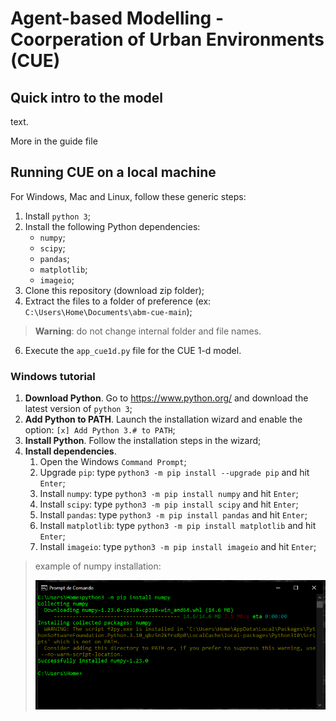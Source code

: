 # Agent-based Modelling - Coorperation of Urban Environments (CUE) 

## Quick intro to the model

text.

More in the guide file

## Running CUE on a local machine

For Windows, Mac and Linux, follow these generic steps:

1) Install `python 3`;
2) Install the following Python dependencies:
   * `numpy`;
   * `scipy`;
   * `pandas`;
   * `matplotlib`;
   * `imageio`;
3) Clone this repository (download zip folder);
4) Extract the files to a folder of preference (ex: `C:\Users\Home\Documents\abm-cue-main`);
> **Warning**: do not change internal folder and file names.
6) Execute the `app_cue1d.py` file for the CUE 1-d model.

### Windows tutorial
1) **Download Python**. Go to https://www.python.org/ and download the latest version of `python 3`;
2) **Add Python to PATH**. Launch the installation wizard and enable the option: `[x] Add Python 3.# to PATH`;
3) **Install Python**. Follow the installation steps in the wizard;
4) **Install dependencies**. 
   1) Open the Windows `Command Prompt`;
   2) Upgrade `pip`: type `python3 -m pip install --upgrade pip` and hit `Enter`;
   3) Install `numpy`: type `python3 -m pip install numpy` and hit `Enter`;
   4) Install `scipy`: type `python3 -m pip install scipy` and hit `Enter`;
   5) Install `pandas`: type `python3 -m pip install pandas` and hit `Enter`;
   6) Install `matplotlib`: type `python3 -m pip install matplotlib` and hit `Enter`;
   7) Install `imageio`: type `python3 -m pip install imageio` and hit `Enter`;

> example of numpy installation:
> 
> ![numpy](https://github.com/ipo-exe/abm-cue/blob/main/docs/figs/pip_numpy.PNG "numpy")

